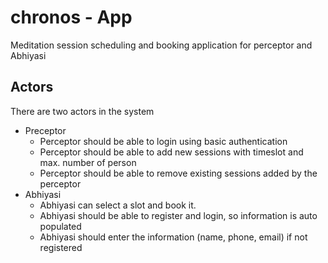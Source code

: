 # chronos - App
Meditation session scheduling and booking application for perceptor and Abhiyasi

## Actors

There are two actors in the system

- Preceptor
  - Perceptor should be able to login using basic authentication
  - Perceptor should be able to add new sessions with timeslot and max. number of person
  - Perceptor should be able to remove existing sessions added by the perceptor
- Abhiyasi
  - Abhiyasi can select a slot and book it.
  - Abhiyasi should be able to register and login, so information is auto populated
  - Abhiyasi should enter the information (name, phone, email) if not registered
